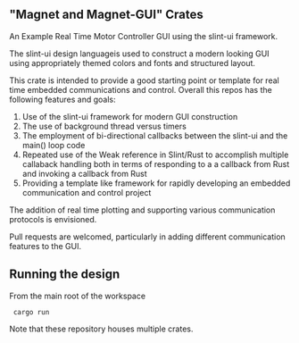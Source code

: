 ## "Magnet and Magnet-GUI" Crates

An Example Real Time Motor Controller GUI using the slint-ui framework. 

The slint-ui design languageis used to construct a modern looking GUI using appropriately themed colors and fonts and structured layout. 

This crate is intended to provide a good starting point or template for real time embedded
communications and control. Overall this repos has the following features and goals:

1. Use of the slint-ui framework for modern GUI construction
2. The use of background thread versus timers 
3. The employment of bi-directional callbacks between
   the slint-ui and the main() loop code
4. Repeated use of the Weak reference in Slint/Rust to accomplish 
   multiple callaback handling both in terms of responding to a
   a callback from Rust and invoking a callback from Rust
5. Providing a template like framework for rapidly developing
   an embedded communication and control project

The addition of real time plotting and supporting various communication protocols is envisioned. 


Pull requests are welcomed, particularly in adding different communication features to the GUI. 


## Running the design

From the main root of the workspace
```shell
 cargo run 
```
Note that these repository houses multiple crates. 

